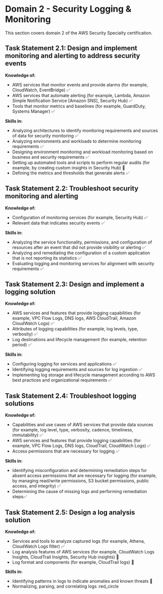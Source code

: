 # Domain 2 - Security Logging & Monitoring

This section covers domain 2 of the AWS Security Specialty certification.

## Task Statement 2.1: Design and implement monitoring and alerting to address security events

**Knowledge of:**

- AWS services that monitor events and provide alarms (for example, CloudWatch, EventBridge) :white_check_mark:
- AWS services that automate alerting (for example, Lambda, Amazon Simple Notification Service [Amazon SNS], Security Hub) :white_check_mark:
- Tools that monitor metrics and baselines (for example, GuardDuty, Systems Manager) :white_check_mark:

**Skills in:**

- Analyzing architectures to identify monitoring requirements and sources of data for security monitoring :white_check_mark:
- Analyzing environments and workloads to determine monitoring requirements :white_check_mark:
- Designing environment monitoring and workload monitoring based on business and security requirements :white_check_mark:
- Setting up automated tools and scripts to perform regular audits (for example, by creating custom insights in Security Hub) :red_circle:
- Defining the metrics and thresholds that generate alerts :white_check_mark:

## Task Statement 2.2: Troubleshoot security monitoring and alerting

**Knowledge of:**

- Configuration of monitoring services (for example, Security Hub) :white_check_mark:
- Relevant data that indicates security events :white_check_mark:

**Skills in:**

- Analyzing the service functionality, permissions, and configuration of resources after an event that did not provide visibility or alerting :white_check_mark:
- Analyzing and remediating the configuration of a custom application that is not reporting its statistics :white_check_mark:
- Evaluating logging and monitoring services for alignment with security requirements :white_check_mark:

## Task Statement 2.3: Design and implement a logging solution

**Knowledge of:**

- AWS services and features that provide logging capabilities (for example, VPC Flow Logs, DNS logs, AWS CloudTrail, Amazon CloudWatch Logs) :white_check_mark:
- Attributes of logging capabilities (for example, log levels, type, verbosity) :white_check_mark:
- Log destinations and lifecycle management (for example, retention period) :white_check_mark:

**Skills in:**

- Configuring logging for services and applications :white_check_mark:
- Identifying logging requirements and sources for log ingestion :white_check_mark:
- Implementing log storage and lifecycle management according to AWS best practices and organizational requirements :white_check_mark:

## Task Statement 2.4: Troubleshoot logging solutions

**Knowledge of:**

- Capabilities and use cases of AWS services that provide data sources (for example, log level, type, verbosity, cadence, timeliness, immutability) :white_check_mark:
- AWS services and features that provide logging capabilities (for example, VPC Flow Logs, DNS logs, CloudTrail, CloudWatch Logs) :white_check_mark:
- Access permissions that are necessary for logging :white_check_mark:

**Skills in:**

- Identifying misconfiguration and determining remediation steps for absent access permissions that are necessary for logging (for example, by managing read/write permissions, S3 bucket permissions, public access, and integrity) :white_check_mark:
- Determining the cause of missing logs and performing remediation steps:white_check_mark:

## Task Statement 2.5: Design a log analysis solution

**Knowledge of:**

- Services and tools to analyze captured logs (for example, Athena, CloudWatch Logs filter) :white_check_mark:
- Log analysis features of AWS services (for example, CloudWatch Logs Insights, CloudTrail Insights, Security Hub insights) :large_orange_diamond:
- Log format and components (for example, CloudTrail logs) :large_orange_diamond:

**Skills in:**

- Identifying patterns in logs to indicate anomalies and known threats :red_circle:
- Normalizing, parsing, and correlating logs :red_circle
